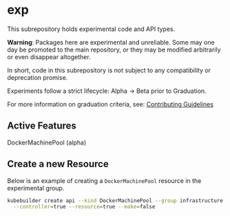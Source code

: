 # exp

This subrepository holds experimental code and API types.

**Warning**: Packages here are experimental and unreliable. Some may one day be promoted to the main repository, or they may be modified arbitrarily or even disappear altogether.

In short, code in this subrepository is not subject to any compatibility or deprecation promise.

Experiments follow a strict lifecycle: Alpha -> Beta prior to Graduation.

For more information on graduation criteria, see: [Contributing Guidelines](../../../../CONTRIBUTING.md#experiments)

## Active Features
 DockerMachinePool  (alpha)

## Create a new Resource
Below is an example of creating a `DockerMachinePool` resource in the experimental group.
```bash
kubebuilder create api --kind DockerMachinePool --group infrastructure --version v1alpha3 \
  --controller=true --resource=true --make=false
```
